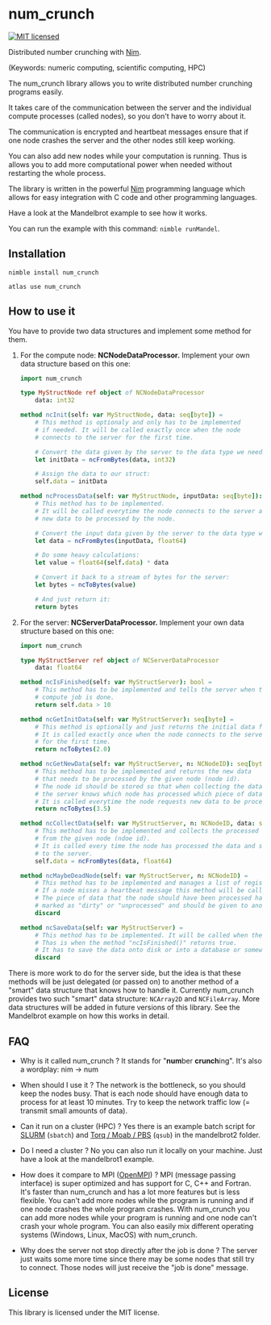 # num_crunch
[![MIT licensed](https://img.shields.io/github/license/willi-kappler/num_crunch)](./LICENSE)

Distributed number crunching with [Nim](https://nim-lang.org/ "The Nim programming language").

(Keywords: numeric computing, scientific computing, HPC)

The num_crunch library allows you to write distributed number crunching programs easily.

It takes care of the communication between the server and the individual compute processes (called nodes), so you don't have to worry about it.

The communication is encrypted and heartbeat messages ensure that if one node crashes the server and the other nodes still keep working.

You can also add new nodes while your computation is running. Thus is allows you to add more computational power when needed without restarting the
whole process.

The library is written in the powerful [Nim](https://nim-lang.org/ "The Nim programming language") programming language which allows for easy integration with C code and other programming languages.

Have a look at the Mandelbrot example to see how it works.

You can run the example with this command: `nimble runMandel`.

## Installation
`nimble install num_crunch`

`atlas use num_crunch`

## How to use it
You have to provide two data structures and implement some method for them.

1. For the compute node: **NCNodeDataProcessor.** Implement your own data structure based on this one:

    ```nim
    import num_crunch

    type MyStructNode ref object of NCNodeDataProcessor
        data: int32

    method ncInit(self: var MyStructNode, data: seq[byte]) =
        # This method is optionaly and only has to be implemented
        # if needed. It will be called exactly once when the node
        # connects to the server for the first time.

        # Convert the data given by the server to the data type we need:
        let initData = ncFromBytes(data, int32)

        # Assign the data to our struct:
        self.data = initData
    
    method ncProcessData(self: var MyStructNode, inputData: seq[byte]): seq[byte] =
        # This method has to be implemented.
        # It will be called everytime the node connects to the server and asks for
        # new data to be processed by the node.

        # Convert the input data given by the server to the data type we need:
        let data = ncFromBytes(inputData, float64)

        # Do some heavy calculations:
        let value = float64(self.data) * data

        # Convert it back to a stream of bytes for the server:
        let bytes = ncToBytes(value)

        # And just return it:
        return bytes
    ```

2. For the server: **NCServerDataProcessor.** Implement your own data structure based on this one:

    ```nim
    import num_crunch

    type MyStructServer ref object of NCServerDataProcessor
        data: float64

    method ncIsFinished(self: var MyStructServer): bool =
        # This method has to be implemented and tells the server when the
        # compute job is done.
        return self.data > 10

    method ncGetInitData(self: var MyStructServer): seq[byte] =
        # This method is optionally and just returns the initial data for the node.
        # It is called exactly once when the node connects to the server 
        # for the first time.
        return ncToBytes(2.0)

    method ncGetNewData(self: var MyStructServer, n: NCNodeID): seq[byte] =
        # This method has to be implemented and returns the new data
        # that needs to be processed by the given node (node id).
        # The node id should be stored so that when collecting the data
        # the server knows which node has processed which piece of data.
        # It is called everytime the node requests new data to be processed.
        return ncToBytes(3.5)

    method ncCollectData(self: var MyStructServer, n: NCNodeID, data: seq[byte]) =
        # This method has to be implemented and collects the processed data
        # from the given node (ndoe id).
        # It is called every time the node has processed the data and sends it back 
        # to the server.
        self.data = ncFromBytes(data, float64)

    method ncMaybeDeadNode(self: var MyStructServer, n: NCNodeID) =
        # This method has to be implemented and manages a list of registered nodes.
        # If a node misses a heartbeat message this method will be called.
        # The piece of data that the node should have been processed has to be
        # marked as "dirty" or "unprocessed" and should be given to another node.
        discard

    method ncSaveData(self: var MyStructServer) =
        # This method has to be implemented. It will be called when the job is done.
        # Thas is when the method "ncIsFinished()" returns true.
        # It has to save the data onto disk or into a database or somewhere else.
        discard

    ```

There is more work to do for the server side, but the idea is that these methods will be just delegated
(or passed on) to another method of a "smart" data structure that knows how to handle it.
Currently num_crunch provides two such "smart" data structure: `NCArray2D` and `NCFileArray`.
More data structures will be added in future versions of this library.
See the Mandelbrot example on how this works in detail.


## FAQ
- Why is it called num_crunch ?
    It stands for "**num**ber **crunch**ing".
    It's also a wordplay: nim -> num

- When should I use it ?
    The network is the bottleneck, so you should keep the nodes busy.
    That is each node should have enough data to process for at least 10 minutes.
    Try to keep the network traffic low (= transmit small amounts of data).

- Can it run on a cluster (HPC) ?
    Yes there is an example batch script for [SLURM](https://slurm.schedmd.com/) (`sbatch`) and [Torq / Moab / PBS](https://adaptivecomputing.com/cherry-services/torque-resource-manager/) (`qsub`) in the mandelbrot2 folder.

- Do I need a cluster ?
    No you can also run it locally on your machine.
    Just have a look at the mandelbrot1 example.

- How does it compare to MPI ([OpenMPI](https://www.open-mpi.org/)) ?
    MPI (message passing interface) is super optimized and has support for C, C++ and Fortran.
    It's faster than num_crunch and has a lot more features but is less flexible.
    You can't add more nodes while the program is running and if one node crashes the whole program crashes.
    With num_crunch you can add more nodes while your program is running and one node can't crash
    your whole program. You can also easily mix different operating systems (Windows, Linux, MacOS)
    with num_crunch.

- Why does the server not stop directly after the job is done ?
    The server just waits some more time since there may be some nodes that still try to connect.
    Those nodes will just receive the "job is done" message.

## License
This library is licensed under the MIT license.

